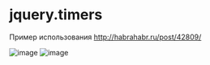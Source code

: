 jquery.timers
=============
Пример использования http://habrahabr.ru/post/42809/

![image](https://cloud.githubusercontent.com/assets/981783/5373581/15b6f6bc-8060-11e4-9620-f8ab27a45350.png)
![image](https://cloud.githubusercontent.com/assets/981783/5373592/357f0dcc-8060-11e4-8ae8-500ae0df60f0.png)
